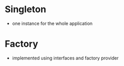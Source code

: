 # Singleton
- one instance for the whole application

# Factory
- implemented using interfaces and factory provider
